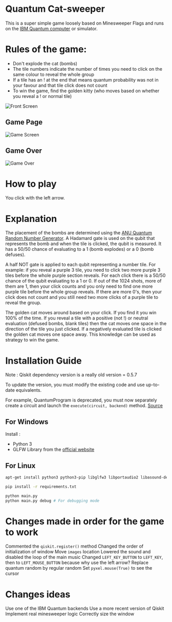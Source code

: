 # Quantum Cat-sweeper

This is a super simple game loosely based on Minesweeper Flags and runs on the [IBM Quantum computer](https://quantumexperience.ng.bluemix.net/qx/experience) or simulator. 

# Rules of the game:
- Don't explode the cat (bombs)
- The tile numbers indicate the number of times you need to click on the same colour to reveal the whole group
- If a tile has an ! at the end that means quantum probability was not in your favour and that tile click does not count
- To win the game, find the golden kitty (who moves based on whether you reveal a ! or normal tile)

![Front Screen](https://github.com/desireevl/quantum-catsweeper/blob/master/images/mainscreen.PNG)

## Game Page
![Game Screen](https://github.com/desireevl/quantum-catsweeper/blob/master/images/playin.PNG)

## Game Over
![Game Over](https://github.com/desireevl/quantum-catsweeper/blob/master/images/lost.png)

# How to play

You click with the left arrow.

# Explanation
The placement of the bombs are determined using the [ANU Quantum Random Number Generator](https://qrng.anu.edu.au/). A Hadamard gate is used on the qubit that represents the bomb and when the tile is clicked, the qubit is measured. It has a 50/50 chance of evaluating to a 1 (bomb explodes) or a 0 (bomb defuses).

A half NOT gate is applied to each qubit representing a number tile. For example: if you reveal a purple 3 tile, you need to click two more purple 3 tiles before the whole purple section reveals. For each click there is a 50/50 chance of the qubit evaluating to a 1 or 0. If out of the 1024 shots, more of them are 1, then your click counts and you only need to find one more purple tile before the whole group reveals. If there are more 0's, then your click does not count and you still need two more clicks of a purple tile to reveal the group. 

The golden cat moves around based on your click. If you find it you win 100% of the time. If you reveal a tile with a positive (not !) or neutral evaluation (defused bombs, blank tiles) then the cat moves one space in the direction of the tile you just clicked. If a negatively evaluated tile is clicked the golden cat moves one space away. This knowledge can be used as strategy to win the game. 

# Installation Guide

Note : Qiskit dependency version is a really old version = 0.5.7

To update the version, you must modify the existing code and use up-to-date equivalents. 

For example, QuantumProgram is deprecated, you must now separately create a circuit and launch the `execute(circuit, backend)` method. [Source](https://qiskit.org/documentation/release_notes.html)

## For Windows

Install :
- Python 3
- GLFW Library from the [official website](https://www.glfw.org/download.html)

## For Linux

```bash
apt-get install python3 python3-pip libglfw3 libportaudio2 libasound-dev

pip install -r requirements.txt

python main.py
python main.py debug # For debugging mode
```

# Changes made in order for the game to work

Commented the `qiskit.register()` method
Changed the order of initialization of window
Move `images` location
Lowered the sound and disabled the loop of the main music
Changed `LEFT_KEY_BUTTON` to `LEFT_KEY`, then to `LEFT_MOUSE_BUTTON` because why use the left arrow?
Replace quantum random by regular random
Set `pyxel.mouse(True)` to see the cursor

# Changes ideas

Use one of the IBM Quantum backends
Use a more recent version of Qiskit
Implement real minesweeper logic
Correctly size the window